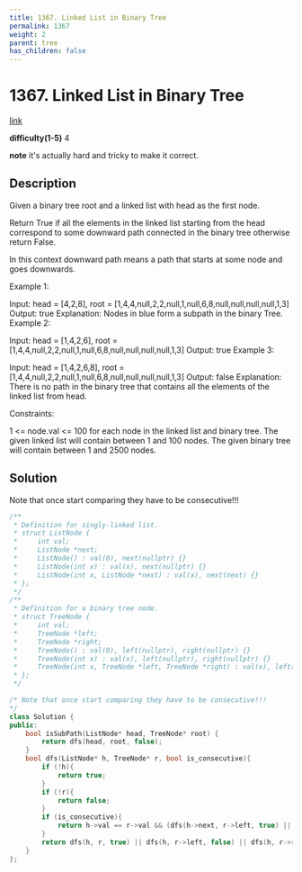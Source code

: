 ```yaml
---
title: 1367. Linked List in Binary Tree
permalink: 1367
weight: 2
parent: tree
has_children: false
---
```

# 1367. Linked List in Binary Tree
[link](https://leetcode.com/problems/linked-list-in-binary-tree/)

**difficulty(1-5)**
4

**note**
it's actually hard and tricky to make it correct.

## Description
Given a binary tree root and a linked list with head as the first node. 

Return True if all the elements in the linked list starting from the head correspond to some downward path connected in the binary tree otherwise return False.

In this context downward path means a path that starts at some node and goes downwards.

 

Example 1:



Input: head = [4,2,8], root = [1,4,4,null,2,2,null,1,null,6,8,null,null,null,null,1,3]
Output: true
Explanation: Nodes in blue form a subpath in the binary Tree.  
Example 2:



Input: head = [1,4,2,6], root = [1,4,4,null,2,2,null,1,null,6,8,null,null,null,null,1,3]
Output: true
Example 3:

Input: head = [1,4,2,6,8], root = [1,4,4,null,2,2,null,1,null,6,8,null,null,null,null,1,3]
Output: false
Explanation: There is no path in the binary tree that contains all the elements of the linked list from head.
 

Constraints:

1 <= node.val <= 100 for each node in the linked list and binary tree.
The given linked list will contain between 1 and 100 nodes.
The given binary tree will contain between 1 and 2500 nodes.

## Solution
Note that once start comparing they have to be consecutive!!!

```c++
/**
 * Definition for singly-linked list.
 * struct ListNode {
 *     int val;
 *     ListNode *next;
 *     ListNode() : val(0), next(nullptr) {}
 *     ListNode(int x) : val(x), next(nullptr) {}
 *     ListNode(int x, ListNode *next) : val(x), next(next) {}
 * };
 */
/**
 * Definition for a binary tree node.
 * struct TreeNode {
 *     int val;
 *     TreeNode *left;
 *     TreeNode *right;
 *     TreeNode() : val(0), left(nullptr), right(nullptr) {}
 *     TreeNode(int x) : val(x), left(nullptr), right(nullptr) {}
 *     TreeNode(int x, TreeNode *left, TreeNode *right) : val(x), left(left), right(right) {}
 * };
 */

/* Note that once start comparing they have to be consecutive!!!
*/
class Solution {
public:
    bool isSubPath(ListNode* head, TreeNode* root) {
        return dfs(head, root, false);
    }
    bool dfs(ListNode* h, TreeNode* r, bool is_consecutive){
        if (!h){
            return true;
        }
        if (!r){
            return false;
        }
        if (is_consecutive){
            return h->val == r->val && (dfs(h->next, r->left, true) || dfs(h->next, r->right, true));
        }
        return dfs(h, r, true) || dfs(h, r->left, false) || dfs(h, r->right, false);
    }
};
```